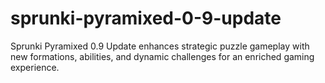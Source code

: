 # sprunki-pyramixed-0-9-update
Sprunki Pyramixed 0.9 Update enhances strategic puzzle gameplay with new formations, abilities, and dynamic challenges for an enriched gaming experience.
